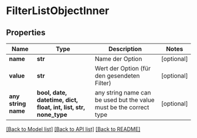# FilterListObjectInner


## Properties
Name | Type | Description | Notes
------------ | ------------- | ------------- | -------------
**name** | **str** | Name der Option | [optional] 
**value** | **str** | Wert der Option (für den gesendeten Filter) | [optional] 
**any string name** | **bool, date, datetime, dict, float, int, list, str, none_type** | any string name can be used but the value must be the correct type | [optional]

[[Back to Model list]](../README.md#documentation-for-models) [[Back to API list]](../README.md#documentation-for-api-endpoints) [[Back to README]](../README.md)


